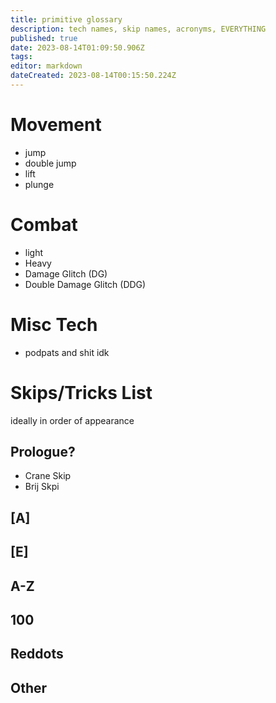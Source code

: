 ```yaml
---
title: primitive glossary
description: tech names, skip names, acronyms, EVERYTHING
published: true
date: 2023-08-14T01:09:50.906Z
tags: 
editor: markdown
dateCreated: 2023-08-14T00:15:50.224Z
---
```


# Movement
- jump
- double jump
- lift
- plunge

# Combat
- light
- Heavy
- Damage Glitch (DG)
- Double Damage Glitch (DDG)

# Misc Tech
- podpats and shit idk

# Skips/Tricks List
ideally in order of appearance

## Prologue?
- Crane Skip
- Brij Skpi

## [A]

## [E]

## A-Z

## 100

## Reddots

## Other
